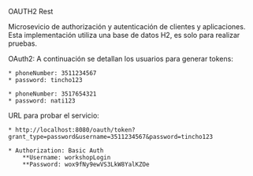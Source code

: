OAUTH2 Rest

Microsevicio de authorización y autenticación de clientes y aplicaciones.
Esta implementación utiliza una base de datos H2, es solo para realizar pruebas.

OAuth2:
A continuación se detallan los usuarios para generar tokens:

    * phoneNumber: 3511234567
    * password: tincho123
    
    * phoneNumber: 3517654321
    * password: nati123
    
URL para probar el servicio:

    * http://localhost:8080/oauth/token?grant_type=password&username=3511234567&password=tincho123
    
    * Authorization: Basic Auth
        **Username: workshopLogin
        **Password: wox9fNy9ewVS3LkW8YalKZOe